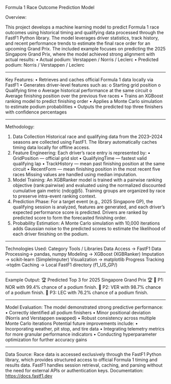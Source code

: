 
Formula 1 Race Outcome Prediction Model

Overview:

This project develops a machine learning model to predict Formula 1 race outcomes using historical timing and qualifying data processed through the FastF1 Python library.
The model leverages driver statistics, track history, and recent performance trends to estimate the final race order for an upcoming Grand Prix.
The included example focuses on predicting the 2025 Singapore Grand Prix, where the model achieved strong alignment with actual results:
•	Actual podium: Verstappen / Norris / Leclerc
•	Predicted podium: Norris / Verstappen / Leclerc
________________________________________
Key Features:
•	Retrieves and caches official Formula 1 data locally via FastF1
•	Generates driver-level features such as:
o	Starting grid position
o	Qualifying time
o	Average historical performance at the same circuit
o	Average finishing position over the previous five races
•	Trains an XGBoost ranking model to predict finishing order
•	Applies a Monte Carlo simulation to estimate podium probabilities
•	Outputs the predicted top three finishers with confidence percentages
________________________________________
Methodology:
1. Data Collection
Historical race and qualifying data from the 2023–2024 seasons are collected using FastF1.
The library automatically caches timing data locally for offline access.
2. Feature Engineering:
Each driver’s race entry is represented by:
•	GridPosition — official grid slot
•	QualifyingTime — fastest valid qualifying lap
•	TrackHistory — mean past finishing position at the same circuit
•	RecentForm — mean finishing position in the most recent five races
Missing values are handled using median imputation.
3. Model Training:
An XGBRanker model is trained with a pairwise ranking objective (rank:pairwise) and evaluated using the normalized discounted cumulative gain metric (ndcg@5).
Training groups are organized by race to preserve intra-event ranking context.
4. Prediction Phase:
For a target event (e.g., 2025 Singapore GP), the qualifying session is analyzed, features are generated, and each driver’s expected performance score is predicted.
Drivers are ranked by predicted score to form the forecasted finishing order.
5. Probability Estimation:
A Monte Carlo simulation with 10,000 iterations adds Gaussian noise to the predicted scores to estimate the likelihood of each driver finishing on the podium.
________________________________________
Technologies Used:
Category	         Tools / Libraries
Data Access	->    FastF1
Data Processing->	pandas, numpy
Modeling	   ->    XGBoost (XGBRanker)
Imputation	 ->    scikit-learn (SimpleImputer)
Visualization	 -> matplotlib
Progress Tracking	 ->tqdm
Caching  ->       Local FastF1 directory (f1_US_GP/)

________________________________________
 Example Output:
🏆 Predicted Top 3 for 2025 Singapore Grand Prix 🏆
🥇 P1: NOR with 99.4% chance of a podium finish.
🥈 P2: VER with 98.7% chance of a podium finish.
🥉 P3: LEC with 76.2% chance of a podium finish.
________________________________________
 Model Evaluation:
The model demonstrated strong predictive performance:
•	Correctly identified all podium finishers
•	Minor positional deviation (Norris and Verstappen swapped)
•	Robust consistency across multiple Monte Carlo iterations
Potential future improvements include:
•	Incorporating weather, pit stop, and tire data
•	Integrating telemetry metrics for more granular performance indicators
•	Conducting hyperparameter optimization for further accuracy gains
________________________________________
Data Source:
Race data is accessed exclusively through the FastF1 Python library, which provides structured access to official Formula 1 timing and results data.
FastF1 handles session retrieval, caching, and parsing without the need for external APIs or authentication keys.
Documentation: https://docs.fastf1.dev

